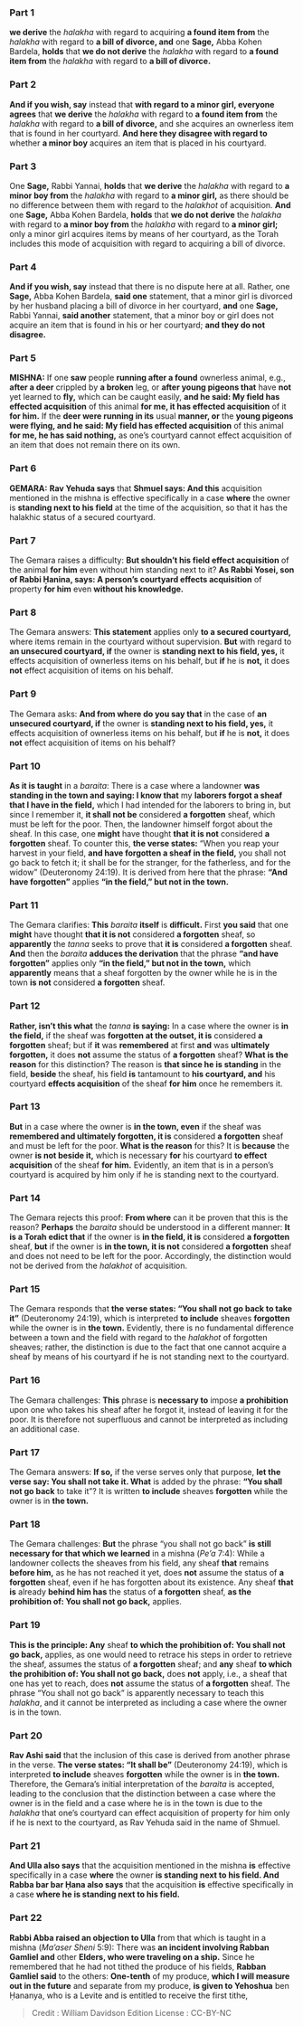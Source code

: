 
### Part 1
<b>we derive</b> the <i>halakha</i> with regard to acquiring <b>a found item from</b> the <i>halakha</i> with regard to <b>a bill of divorce, and</b> one <b>Sage,</b> Abba Kohen Bardela, <b>holds</b> that <b>we do not derive</b> the <i>halakha</i> with regard to <b>a found item from</b> the <i>halakha</i> with regard to <b>a bill of divorce.</b>

### Part 2
<b>And if you wish, say</b> instead that <b>with regard to a minor girl, everyone agrees</b> that <b>we derive</b> the <i>halakha</i> with regard to <b>a found item from</b> the <i>halakha</i> with regard to <b>a bill of divorce,</b> and she acquires an ownerless item that is found in her courtyard. <b>And here they disagree with regard to</b> whether <b>a minor boy</b> acquires an item that is placed in his courtyard.

### Part 3
One <b>Sage,</b> Rabbi Yannai, <b>holds</b> that <b>we derive</b> the <i>halakha</i> with regard to <b>a minor boy from</b> the <i>halakha</i> with regard to <b>a minor girl,</b> as there should be no difference between them with regard to the <i>halakhot</i> of acquisition. <b>And</b> one <b>Sage,</b> Abba Kohen Bardela, <b>holds</b> that <b>we do not derive</b> the <i>halakha</i> with regard to <b>a minor boy from</b> the <i>halakha</i> with regard to <b>a minor girl;</b> only a minor girl acquires items by means of her courtyard, as the Torah includes this mode of acquisition with regard to acquiring a bill of divorce.

### Part 4
<b>And if you wish, say</b> instead that there is no dispute here at all. Rather, one <b>Sage,</b> Abba Kohen Bardela, <b>said one</b> statement, that a minor girl is divorced by her husband placing a bill of divorce in her courtyard, <b>and</b> one <b>Sage,</b> Rabbi Yannai, <b>said another</b> statement, that a minor boy or girl does not acquire an item that is found in his or her courtyard; <b>and they do not disagree.</b>

### Part 5
<strong>MISHNA:</strong> If one <b>saw</b> people <b>running after a found</b> ownerless animal, e.g., <b>after a deer</b> crippled by <b>a broken</b> leg, or <b>after young pigeons that</b> have <b>not</b> yet learned to <b>fly,</b> which can be caught easily, <b>and he said: My field has effected acquisition</b> of this animal <b>for me, it has effected acquisition</b> of it <b>for him.</b> If the <b>deer were running in its</b> usual <b>manner, or</b> the <b>young pigeons were flying, and he said: My field has effected acquisition</b> of this animal <b>for me, he has said nothing,</b> as one’s courtyard cannot effect acquisition of an item that does not remain there on its own.

### Part 6
<strong>GEMARA:</strong> <b>Rav Yehuda says</b> that <b>Shmuel says: And this</b> acquisition mentioned in the mishna is effective specifically in a case <b>where</b> the owner is <b>standing next to his field</b> at the time of the acquisition, so that it has the halakhic status of a secured courtyard.

### Part 7
The Gemara raises a difficulty: <b>But shouldn’t his field effect acquisition</b> of the animal <b>for him</b> even without him standing next to it? <b>As Rabbi Yosei, son of Rabbi Ḥanina, says: A person’s courtyard effects acquisition</b> of property <b>for him</b> even <b>without his knowledge.</b>

### Part 8
The Gemara answers: <b>This statement</b> applies only <b>to a secured courtyard,</b> where items remain in the courtyard without supervision. <b>But</b> with regard to <b>an unsecured courtyard, if</b> the owner is <b>standing next to his field, yes,</b> it effects acquisition of ownerless items on his behalf, but <b>if</b> he is <b>not,</b> it does <b>not</b> effect acquisition of items on his behalf.

### Part 9
The Gemara asks: <b>And from where do you say that</b> in the case of <b>an unsecured courtyard, if</b> the owner is <b>standing next to his field, yes,</b> it effects acquisition of ownerless items on his behalf, but <b>if</b> he is <b>not,</b> it does <b>not</b> effect acquisition of items on his behalf?

### Part 10
<b>As it is taught</b> in a <i>baraita</i>: There is a case where a landowner <b>was standing in the town and saying: I know that</b> my <b>laborers forgot a sheaf that I have in the field,</b> which I had intended for the laborers to bring in, but since I remember it, <b>it shall not be</b> considered <b>a forgotten</b> sheaf, which must be left for the poor. Then, the landowner himself forgot about the sheaf. In this case, one <b>might</b> have thought <b>that it is not</b> considered <b>a forgotten</b> sheaf. To counter this, <b>the verse states:</b> “When you reap your harvest in your field, <b>and have forgotten a sheaf in the field,</b> you shall not go back to fetch it; it shall be for the stranger, for the fatherless, and for the widow” (Deuteronomy 24:19). It is derived from here that the phrase: <b>“And have forgotten”</b> applies <b>“in the field,” but not in the town.</b>

### Part 11
The Gemara clarifies: <b>This</b> <i>baraita</i> <b>itself</b> is <b>difficult.</b> First <b>you said</b> that one <b>might</b> have thought <b>that it is not</b> considered <b>a forgotten</b> sheaf, so <b>apparently</b> the <i>tanna</i> seeks to prove that <b>it is</b> considered <b>a forgotten</b> sheaf. <b>And</b> then the <i>baraita</i> <b>adduces the derivation</b> that the phrase <b>“and have forgotten”</b> applies only <b>“in the field,” but not in the town,</b> which <b>apparently</b> means that a sheaf forgotten by the owner while he is in the town <b>is not</b> considered <b>a forgotten</b> sheaf.

### Part 12
<b>Rather, isn’t this what</b> the <i>tanna</i> <b>is saying:</b> In a case where the owner is <b>in the field,</b> if the sheaf was <b>forgotten at the outset, it is</b> considered <b>a forgotten</b> sheaf; but if <b>it</b> was <b>remembered</b> at first <b>and</b> was <b>ultimately forgotten,</b> it does <b>not</b> assume the status of <b>a forgotten</b> sheaf? <b>What is the reason</b> for this distinction? The reason is <b>that since he is standing</b> in the field, <b>beside</b> the sheaf, his field <b>is</b> tantamount to <b>his courtyard, and</b> his courtyard <b>effects acquisition</b> of the sheaf <b>for him</b> once he remembers it.

### Part 13
<b>But</b> in a case where the owner is <b>in the town, even</b> if the sheaf was <b>remembered and ultimately forgotten, it is</b> considered <b>a forgotten</b> sheaf and must be left for the poor. <b>What is the reason</b> for this? It is <b>because</b> the owner <b>is not beside it,</b> which is necessary <b>for</b> his courtyard <b>to effect acquisition</b> of the sheaf <b>for him.</b> Evidently, an item that is in a person’s courtyard is acquired by him only if he is standing next to the courtyard.

### Part 14
The Gemara rejects this proof: <b>From where</b> can it be proven that this is the reason? <b>Perhaps</b> the <i>baraita</i> should be understood in a different manner: <b>It is a Torah edict that</b> if the owner is <b>in the field, it is</b> considered <b>a forgotten</b> sheaf, <b>but</b> if the owner is <b>in the town, it is not</b> considered <b>a forgotten</b> sheaf and does not need to be left for the poor. Accordingly, the distinction would not be derived from the <i>halakhot</i> of acquisition.

### Part 15
The Gemara responds that <b>the verse states: “You shall not go back to take it”</b> (Deuteronomy 24:19), which is interpreted <b>to include</b> sheaves <b>forgotten</b> while the owner is in <b>the town.</b> Evidently, there is no fundamental difference between a town and the field with regard to the <i>halakhot</i> of forgotten sheaves; rather, the distinction is due to the fact that one cannot acquire a sheaf by means of his courtyard if he is not standing next to the courtyard.

### Part 16
The Gemara challenges: <b>This</b> phrase is <b>necessary to</b> impose <b>a prohibition</b> upon one who takes his sheaf after he forgot it, instead of leaving it for the poor. It is therefore not superfluous and cannot be interpreted as including an additional case.

### Part 17
The Gemara answers: <b>If so,</b> if the verse serves only that purpose, <b>let the verse say: You shall not take it. What</b> is added by the phrase: <b>“You shall not go back</b> to take it”? It is written <b>to include</b> sheaves <b>forgotten</b> while the owner is in <b>the town.</b>

### Part 18
The Gemara challenges: <b>But</b> the phrase “you shall not go back” <b>is still necessary for that which we learned</b> in a mishna (<i>Pe’a</i> 7:4): While a landowner collects the sheaves from his field, any sheaf <b>that</b> remains <b>before him,</b> as he has not reached it yet, does <b>not</b> assume the status of <b>a forgotten</b> sheaf, even if he has forgotten about its existence. Any sheaf <b>that is</b> already <b>behind him has</b> the status of <b>a forgotten</b> sheaf, <b>as the prohibition of: You shall not go back,</b> applies.

### Part 19
<b>This is the principle: Any</b> sheaf <b>to which the prohibition of: You shall not go back,</b> applies, as one would need to retrace his steps in order to retrieve the sheaf, assumes the status of <b>a forgotten</b> sheaf; and <b>any</b> sheaf <b>to which the prohibition of: You shall not go back,</b> does <b>not</b> apply, i.e., a sheaf that one has yet to reach, does <b>not</b> assume the status of <b>a forgotten</b> sheaf. The phrase “You shall not go back” is apparently necessary to teach this <i>halakha</i>, and it cannot be interpreted as including a case where the owner is in the town.

### Part 20
<b>Rav Ashi said</b> that the inclusion of this case is derived from another phrase in the verse. <b>The verse states: “It shall be”</b> (Deuteronomy 24:19), which is interpreted <b>to include</b> sheaves <b>forgotten</b> while the owner is in <b>the town.</b> Therefore, the Gemara’s initial interpretation of the <i>baraita</i> is accepted, leading to the conclusion that the distinction between a case where the owner is in the field and a case where he is in the town is due to the <i>halakha</i> that one’s courtyard can effect acquisition of property for him only if he is next to the courtyard, as Rav Yehuda said in the name of Shmuel.

### Part 21
<b>And Ulla also says</b> that the acquisition mentioned in the mishna <b>is</b> effective specifically in a case <b>where</b> the owner <b>is standing next to his field. And Rabba bar bar Ḥana also says</b> that the acquisition <b>is</b> effective specifically in a case <b>where he is standing next to his field.</b>

### Part 22
<b>Rabbi Abba raised an objection to Ulla</b> from that which is taught in a mishna (<i>Ma’aser Sheni</i> 5:9): There was <b>an incident involving Rabban Gamliel and</b> other <b>Elders, who were traveling on a ship.</b> Since he remembered that he had not tithed the produce of his fields, <b>Rabban Gamliel said</b> to the others: <b>One-tenth</b> of my produce, <b>which I will measure out in the future</b> and separate from my produce, <b>is given to Yehoshua</b> ben Ḥananya, who is a Levite and is entitled to receive the first tithe,

>Credit : William Davidson Edition
>License : CC-BY-NC